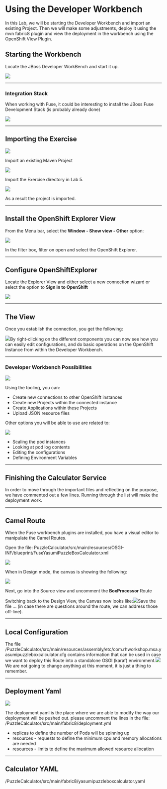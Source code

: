 # Using the Developer Workbench

In this Lab, we will be starting the Developer Workbench and import an existing Project. Then we will make some adjustments, deploy it using the mvn fabric8 plugin and view the deployment in the workbench using the OpenShift View Plugin.

## Starting the Workbench

Locate the JBoss Developer WorkBench and start it up.

![](/assets/workbenchStartUp.png)

---

### Integration Stack

When working with Fuse, it could be interesting to install the JBoss Fuse Development Stack \(is probably already done\)

![](/assets/jbdevfusestack.png)

---

## Importing the Exercise

![](/assets/jbodimportproject.png)

Import an existing Maven Project

![](/assets/jbodimportyasumiexercise.png)

Import the Exercise directory in Lab 5.

![](/assets/jbodprojectimportview.png)

As a result the project is imported.

---

## Install the OpenShift Explorer View

From the Menu bar, select the **Window - Show view - Other** option:

![](/assets/jbodshowviewother.png)

In the filter box, filter on open and select the OpenShift Explorer.

---

## Configure OpenShiftExplorer

Locate the Explorer View and either select a new connection wizard or select the option to **Sign in to OpenShift**

![](/assets/jbodopenshiftviewlogin.png)

---

## The View

Once you establish the connection, you get the following:

![](/assets/jbodopenshiftviewresult.png)By right-clicking on the different components you can now see how you can easily edit configurations, and do basic operations on the OpenShift Instance from within the Developer Workbench.

---

### Developer Workbench Possibilities

![](/assets/jbodocptoolingopenshift.png)

Using the tooling, you can:

* Create new connections to other OpenShift instances
* Create new Projects within the connected instance
* Create Applications within these Projects
* Upload JSON resource files

Other options you will be able to use are related to:

![](/assets/jbodocptoolingview2.png)

* Scaling the pod instances
* Looking at pod log contents
* Editing the configurations
* Defining Environment Variables

---

## Finishing the Calculator Service

In order to move through the important files and reflecting on the purpose, we have commented out a few lines. Running through the list will make the deployment work.

---

## Camel Route

When the Fuse workbench plugins are installed, you have a visual editor to manipulate the Camel Routes.

Open the file: PuzzleCalculator/src/main/resources/OSGI-INF/blueprint/FuseYasumiPuzzleBoxCalculator.xml

![](/assets/jbodocpcalcopenproject.png)

When in Design mode, the canvas is showing the following:

![](/assets/jbodocpcanvassimple.png)

Next, go into the Source view and uncomment the **BoxProcessor** Route

Switching back to the Design View, the Canvas now looks like:![](/assets/jbodocpcanvascomplex.png)Save the file ... \(in case there are questions around the route, we can address those off-line\).

---

## Local Configuration

The file /PuzzleCalculator/src/main/resources/assembly/etc/com.rhworkshop.msa.yasumipuzzleboxcalculator.cfg contains information that can be used in case we want to deploy this Route into a standalone OSGI \(karaf\) environment.![](/assets/jbodsocpconfigurationfile.png)We are not going to change anything at this moment, it is just a thing to remember.

---

## Deployment Yaml

![](/assets/jbodocpdeploymentyaml.png)

The deployment yaml is the place where we are able to modify the way our deployment will be pushed out. please uncomment the lines in the file: /PuzzleCalculator/src/main/fabric8/deployment.yml

* replicas to define the number of Pods will be spinning up
* resources - requests to define the minimum cpu and memory allocations are needed
* resources - limits to define the maximum allowed resource allocation

---

## Calculator YAML

/PuzzleCalculator/src/main/fabric8/yasumipuzzleboxcalculator.yaml





